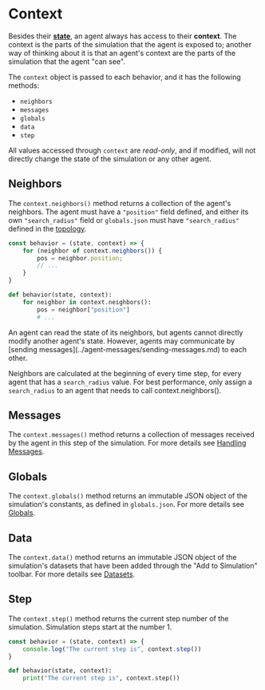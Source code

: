 # Context

Besides their [**state**](state.md), an agent always has access to their **context**. The context is the parts of the simulation that the agent is exposed to; another way of thinking about it is that an agent's context are the parts of the simulation that the agent "can see".

The `context` object is passed to each behavior, and it has the following methods:

* `neighbors`
* `messages`
* `globals`
* `data`
* `step`

All values accessed through `context` are _read-only_, and if modified, will not directly change the state of the simulation or any other agent.

## Neighbors

The `context.neighbors()` method returns a collection of the agent's neighbors. The agent must have a `"position"` field defined, and either its own `"search_radius"` field or `globals.json` must have `"search_radius"` defined in the [topology](../configuration/topology/).

<Tabs>
<Tab title="JavaScript" >


```javascript
const behavior = (state, context) => {
    for (neighbor of context.neighbors()) {
        pos = neighbor.position;
        // ...
    }
}
```

</Tab>

<Tab title="Python" >

```python
def behavior(state, context):
    for neighbor in context.neighbors():
        pos = neighbor["position"]
        # ...
```
</Tab>
</Tabs>

<Hint style="info">
An agent can read the state of its neighbors, but agents cannot directly modify another agent's state. However, agents may communicate by [sending messages](../agent-messages/sending-messages.md) to each other.
</Hint>

Neighbors are calculated at the beginning of every time step, for every agent that has a `search_radius` value. For best performance, only assign a `search_radius` to an agent that needs to call context.neighbors\(\).

## Messages

The `context.messages()` method returns a collection of messages received by the agent in this step of the simulation. For more details see [Handling Messages](../agent-messages/handling-messages.md).

## Globals

The `context.globals()` method returns an immutable JSON object of the simulation's constants, as defined in `globals.json`. For more details see [Globals](../configuration/).

## Data

The `context.data()` method returns an immutable JSON object of the simulation's datasets that have been added through the "Add to Simulation" toolbar. For more details see [Datasets](../datasets/).

## Step

The `context.step()` method returns the current step number of the simulation. Simulation steps start at the number 1.

<Tabs>
<Tab title="JavaScript" >


```javascript
const behavior = (state, context) => {
    console.log("The current step is", context.step())
}
```

</Tab>

<Tab title="Python" >

```python
def behavior(state, context):
    print("The current step is", context.step())
```
</Tab>
</Tabs>
